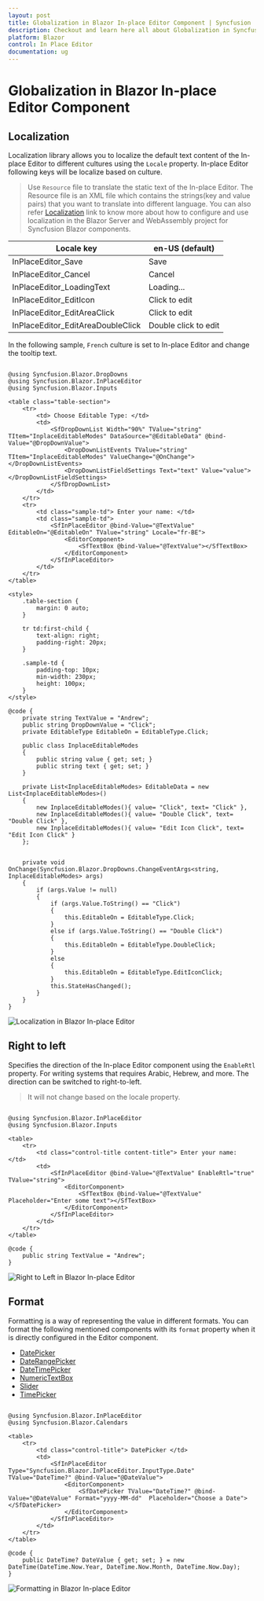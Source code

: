 ```yaml
---
layout: post
title: Globalization in Blazor In-place Editor Component | Syncfusion
description: Checkout and learn here all about Globalization in Syncfusion Blazor In-place Editor component and more.
platform: Blazor
control: In Place Editor 
documentation: ug
---
```


# Globalization in Blazor In-place Editor Component

## Localization

Localization library allows you to localize the default text content of the In-place Editor to different cultures using the `Locale` property. In-place Editor following keys will be localize based on culture.

> Use `Resource` file to translate the static text of the In-place Editor. The Resource file is an XML file which contains the strings(key and value pairs) that you want to translate into different language. You can also refer [Localization](../../common/localization/) link to know more about how to configure and use localization in the Blazor Server and WebAssembly project for Syncfusion Blazor components.

| Locale key | en-US (default) |
|------|------|
| InPlaceEditor_Save | Save |
| InPlaceEditor_Cancel | Cancel |
| InPlaceEditor_LoadingText | Loading... |
| InPlaceEditor_EditIcon | Click to edit |
| InPlaceEditor_EditAreaClick | Click to edit |
| InPlaceEditor_EditAreaDoubleClick | Double click to edit |

In the following sample, `French` culture is set to In-place Editor and change the tooltip text.

```cshtml

@using Syncfusion.Blazor.DropDowns
@using Syncfusion.Blazor.InPlaceEditor
@using Syncfusion.Blazor.Inputs

<table class="table-section">
    <tr>
        <td> Choose Editable Type: </td>
        <td>
            <SfDropDownList Width="90%" TValue="string" TItem="InplaceEditableModes" DataSource="@EditableData" @bind-Value="@DropDownValue">
                <DropDownListEvents TValue="string" TItem="InplaceEditableModes" ValueChange="@OnChange"></DropDownListEvents>
                <DropDownListFieldSettings Text="text" Value="value"></DropDownListFieldSettings>
            </SfDropDownList>
        </td>
    </tr>
    <tr>
        <td class="sample-td"> Enter your name: </td>
        <td class="sample-td">
            <SfInPlaceEditor @bind-Value="@TextValue" EditableOn="@EditableOn" TValue="string" Locale="fr-BE">
                <EditorComponent>
                    <SfTextBox @bind-Value="@TextValue"></SfTextBox>
                </EditorComponent>
            </SfInPlaceEditor>
        </td>
    </tr>
</table>

<style>
    .table-section {
        margin: 0 auto;
    }

    tr td:first-child {
        text-align: right;
        padding-right: 20px;
    }

    .sample-td {
        padding-top: 10px;
        min-width: 230px;
        height: 100px;
    }
</style>

@code {
    private string TextValue = "Andrew";
    public string DropDownValue = "Click";
    private EditableType EditableOn = EditableType.Click;

    public class InplaceEditableModes
    {
        public string value { get; set; }
        public string text { get; set; }
    }

    private List<InplaceEditableModes> EditableData = new List<InplaceEditableModes>()
    {
        new InplaceEditableModes(){ value= "Click", text= "Click" },
        new InplaceEditableModes(){ value= "Double Click", text= "Double Click" },
        new InplaceEditableModes(){ value= "Edit Icon Click", text= "Edit Icon Click" }
    };


    private void OnChange(Syncfusion.Blazor.DropDowns.ChangeEventArgs<string, InplaceEditableModes> args)
    {
        if (args.Value != null)
        {
            if (args.Value.ToString() == "Click")
            {
                this.EditableOn = EditableType.Click;
            }
            else if (args.Value.ToString() == "Double Click")
            {
                this.EditableOn = EditableType.DoubleClick;
            }
            else
            {
                this.EditableOn = EditableType.EditIconClick;
            }
            this.StateHasChanged();
        }
    }
}

```



![Localization in Blazor In-place Editor](./images/blazor-inplace-editor-localization.png)

## Right to left

Specifies the direction of the In-place Editor component using the `EnableRtl` property. For writing systems that requires Arabic, Hebrew, and more. The direction can be switched to right-to-left.

> It will not change based on the locale property.

```cshtml

@using Syncfusion.Blazor.InPlaceEditor
@using Syncfusion.Blazor.Inputs

<table>
    <tr>
        <td class="control-title content-title"> Enter your name: </td>
        <td>
            <SfInPlaceEditor @bind-Value="@TextValue" EnableRtl="true" TValue="string">
                <EditorComponent>
                    <SfTextBox @bind-Value="@TextValue" Placeholder="Enter some text"></SfTextBox>
                </EditorComponent>
            </SfInPlaceEditor>
        </td>
    </tr>
</table>

@code {
    public string TextValue = "Andrew";
}

```



![Right to Left in Blazor In-place Editor](./images/blazor-inplace-editor-right-to-left.png)

## Format

Formatting is a way of representing the value in different formats. You can format the following mentioned components with its `format` property when it is directly configured in the Editor component.

* [DatePicker](../datepicker/date-format/)
* [DateRangePicker](../daterangepicker/globalization/)
* [DateTimePicker](../datetime-picker/globalization/)
* [NumericTextBox](../numeric-textbox/formats/#custom-formats)
* [Slider](../range-slider/format/)
* [TimePicker](../timepicker/globalization/)

```cshtml

@using Syncfusion.Blazor.InPlaceEditor
@using Syncfusion.Blazor.Calendars

<table>
    <tr>
        <td class="control-title"> DatePicker </td>
        <td>
            <SfInPlaceEditor Type="Syncfusion.Blazor.InPlaceEditor.InputType.Date" TValue="DateTime?" @bind-Value="@DateValue">
                <EditorComponent>
                    <SfDatePicker TValue="DateTime?" @bind-Value="@DateValue" Format="yyyy-MM-dd"  Placeholder="Choose a Date"></SfDatePicker>
                </EditorComponent>
            </SfInPlaceEditor>
        </td>
    </tr>
</table>

@code {
    public DateTime? DateValue { get; set; } = new DateTime(DateTime.Now.Year, DateTime.Now.Month, DateTime.Now.Day);
}

```



![Formatting in Blazor In-place Editor](./images/blazor-inplace-editor-formatting.png)
